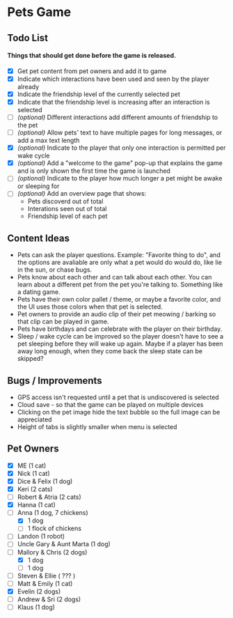 # Pets Game

## Todo List

#### Things that should get done before the game is released.

- [X] Get pet content from pet owners and add it to game
- [X] Indicate which interactions have been used and seen by the player already
- [X] Indicate the friendship level of the currently selected pet
- [X] Indicate that the friendship level is increasing after an interaction is selected
- [ ] _(optional)_ Different interactions add different amounts of friendship to the pet
- [ ] _(optional)_ Allow pets' text to have multiple pages for long messages, or add a max text length
- [X] _(optional)_ Indicate to the player that only one interaction is permitted per wake cycle
- [X] _(optional)_ Add a "welcome to the game" pop-up that explains the game and is only shown the first time the game is launched
- [ ] _(optional)_ Indicate to the player how much longer a pet might be awake or sleeping for
- [ ] _(optional)_ Add an overview page that shows:
    - Pets discoverd out of total
    - Interations seen out of total
    - Friendship level of each pet

## Content Ideas

- Pets can ask the player questions. Example: "Favorite thing to do", and the options are avaliable are only what a pet would do would do, like lie in the sun, or chase bugs.
- Pets know about each other and can talk about each other. You can learn about a different pet from the pet you're talking to. Something like a dating game.
- Pets have their own color pallet / theme, or maybe a favorite color, and the UI uses those colors when that pet is selected.
- Pet owners to provide an audio clip of their pet meowing / barking so that clip can be played in game.
- Pets have birthdays and can celebrate with the player on their birthday.
- Sleep / wake cycle can be improved so the player doesn't have to see a pet sleeping before they will wake up again. Maybe if a player has been away long enough, when they come back the sleep state can be skipped?

## Bugs / Improvements

- GPS access isn't requested until a pet that is undiscovered is selected
- Cloud save - so that the game can be played on multiple devices
- Clicking on the pet image hide the text bubble so the full image can be appreciated
- Height of tabs is slightly smaller when menu is selected

## Pet Owners

- [X] ME (1 cat)
- [X] Nick (1 cat)
- [X] Dice & Felix (1 dog)
- [X] Keri (2 cats)
- [ ] Robert & Atria (2 cats)
- [X] Hanna (1 cat)
- [ ] Anna (1 dog, 7 chickens)
    - [X] 1 dog
    - [ ] 1 flock of chickens
- [ ] Landon (1 robot)
- [ ] Uncle Gary & Aunt Marta (1 dog)
- [ ] Mallory & Chris (2 dogs)
    - [X] 1 dog
    - [ ] 1 dog
- [ ] Steven & Ellie ( ??? )
- [ ] Matt & Emily (1 cat)
- [X] Evelin (2 dogs)
- [ ] Andrew & Sri (2 dogs)
- [ ] Klaus (1 dog)
